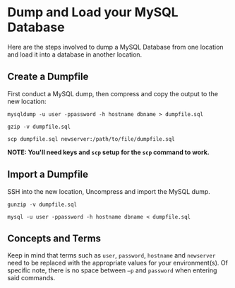 # Dump and Load your MySQL Database

Here are the steps involved to dump a MySQL Database from one location and load it into a database in another location.

## Create a Dumpfile

First conduct a MySQL dump, then compress and copy the output to the new location:

    mysqldump -u user -ppassword -h hostname dbname > dumpfile.sql  
  
    gzip -v dumpfile.sql 
   
    scp dumpfile.sql newserver:/path/to/file/dumpfile.sql 

**NOTE: You'll need keys and `scp` setup for the `scp` command to work.**

## Import a Dumpfile

SSH into the new location, Uncompress and import the MySQL dump.

    gunzip -v dumpfile.sql

    mysql -u user -ppassword -h hostname dbname < dumpfile.sql

## Concepts and Terms

Keep in mind that terms such as `user`, `password`, `hostname` and `newserver` need to be replaced with the appropriate values for your environment(s).  Of specific note, there is no space between `–p` and `password` when entering said commands.